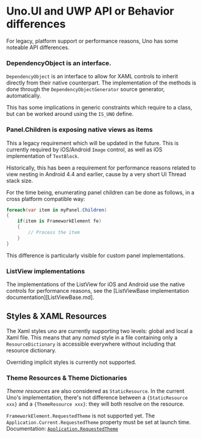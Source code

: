 # Uno.UI and UWP API or Behavior differences

For legacy, platform support or performance reasons, Uno has some noteable API differences.

### DependencyObject is an interface.
`DependencyObject` is an interface to allow for XAML controls to inherit directly from their native counterpart. The implementation of the methods is done through the `DependencyObjectGenerator` source generator, automatically.

This has some implications in generic constraints which require to a class, but can be worked around using the `IS_UNO` define.

### Panel.Children is exposing native views as items
This a legacy requirement which will be updated in the future. This is currently required by iOS/Android `Image` control, as well as iOS implementation of `TextBlock`.

Historically, this has been a requirement for performance reasons related to view nesting in Android 4.4 and earlier, cause by a very short UI Thread stack size.

For the time being, enumerating panel children can be done as follows, in a cross platform compatible way:

```csharp
foreach(var item in myPanel.Children)
{
    if(item is FrameworkElement fe)
    {
        // Process the item
    }
}
```

This difference is particularly visible for custom panel implementations.

### ListView implementations

The implementations of the ListView for iOS and Android use the native controls for performance reasons, see the [ListViewBase implementation documentation][ListViewBase.md].

## Styles & XAML Resources

The Xaml styles uno are currently supporting two levels: global and local a Xaml file. This means that any *named* style in a file containing only a `ResourceDictionary` is accessible everywhere without including that resource dictionary.

Overriding implicit styles is currently not supported.

### Theme Resources & Theme Dictionaries

_Theme resources_ are also considered as `StaticResource`. In the current Uno's implementation, there's
not difference between a `{StaticResource xxx}` and a `{ThemeResource xxx}`: they will both resolve on
the resource.

`FrameworkElement.RequestedTheme` is not supported yet. The `Application.Current.RequestedTheme` property
must be set at launch time. Documentation: [`Application.RequestedTheme`](https://docs.microsoft.com/en-us/uwp/api/windows.ui.xaml.application.requestedtheme)
